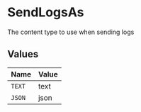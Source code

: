 # SendLogsAs

The content type to use when sending logs


## Values

| Name   | Value  |
| ------ | ------ |
| `TEXT` | text   |
| `JSON` | json   |